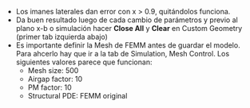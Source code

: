 
- Los imanes laterales dan error con x > 0.9, quitándolos funciona.
- Da buen resultado luego de cada cambio de parámetros y previo al plano x-b o simulación hacer **Close All** y **Clear** en Custom Geometry (primer tab izquierda abajo) 
- Es importante definir la Mesh de FEMM antes de guardar el modelo. Para ahcerlo hay que ir a la tab de Simulation, Mesh Control. Los siguientes valores parece que funcionan:
    - Mesh size: 500
    - Airgap factor: 10
    - PM factor: 10
    - Structural PDE: FEMM original


